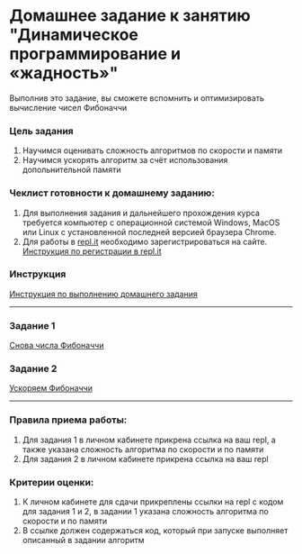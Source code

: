 # Домашнее задание к занятию "Динамическое программирование и «жадность»"

Выполнив это задание, вы сможете вспомнить и оптимизировать вычисление чисел Фибоначчи

### Цель задания

1. Научимся оценивать сложность алгоритмов по скорости и памяти
2. Научимся ускорять алгоритм за счёт использования допольнительной памяти

### Чеклист готовности к домашнему заданию:

1. Для выполнения задания и дальнейшего прохождения курса требуется компьютер с операционной системой Windows, MacOS или Linux с установленной последней версией браузера Chrome.
2. Для работы в [repl.it](https://repl.it/) необходимо зарегистрироваться на сайте. [Инструкция по регистрации в repl.it](https://github.com/netology-code/cpps-homeworks/tree/main/common/replit)

### Инструкция

[Инструкция по выполнению домашнего задания](https://github.com/netology-code/algocpp-homeworks/tree/main/common)

------

### Задание 1

[Снова числа Фибоначчи](01)

### Задание 2

[Ускоряем Фибоначчи](02)

------

### Правила приема работы:
1. Для задания 1 в личном кабинете прикрена ссылка на ваш repl, а также указана сложность алгоритма по скорости и по памяти
2. Для задания 2 в личном кабинете прикрена ссылка на ваш repl

### Критерии оценки:

1. К личном кабинете для сдачи прикреплены ссылки на repl с кодом для задания 1 и 2, в задании 1 указана сложность алгоритма по скорости и по памяти
2. В ссылке должен содержаться код, который при запуске выполняет описанный в задании алгоритм
